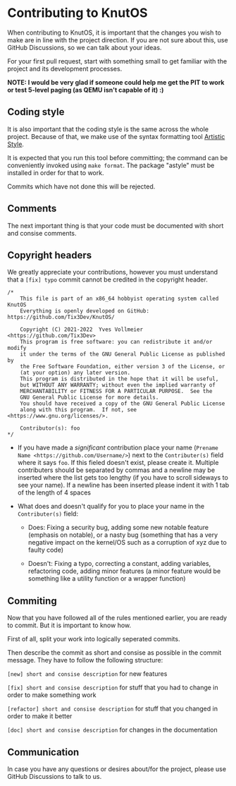 # Contributing to KnutOS

When contributing to KnutOS, it is important that the changes you wish to make are in line with the project direction. If you are not sure about this, use GitHub Discussions, so we can talk about your ideas.

For your first pull request, start with something small to get familiar with the project and its development processes.

**NOTE: I would be very glad if someone could help me get the PIT to work or test 5-level paging (as QEMU isn't capable of it) :)**

## Coding style

It is also important that the coding style is the same across the whole project. Because of that, we make use of the syntax formatting tool [Artistic Style](http://astyle.sourceforge.net/).

It is expected that you run this tool before committing; the command can be conveniently invoked using ```make format```. The package "astyle" must be installed in order for that to work.

Commits which have not done this will be rejected.

## Comments

The next important thing is that your code must be documented with short and consise comments.

## Copyright headers

We greatly appreciate your contributions, however you must understand that a `[fix] typo` commit cannot be credited in the copyright header.

```
/*
	This file is part of an x86_64 hobbyist operating system called KnutOS
	Everything is openly developed on GitHub: https://github.com/Tix3Dev/KnutOS/

	Copyright (C) 2021-2022  Yves Vollmeier <https://github.com/Tix3Dev>
	This program is free software: you can redistribute it and/or modify
	it under the terms of the GNU General Public License as published by
	the Free Software Foundation, either version 3 of the License, or
	(at your option) any later version.
	This program is distributed in the hope that it will be useful,
	but WITHOUT ANY WARRANTY; without even the implied warranty of
	MERCHANTABILITY or FITNESS FOR A PARTICULAR PURPOSE.  See the
	GNU General Public License for more details.
	You should have received a copy of the GNU General Public License
	along with this program.  If not, see <https://www.gnu.org/licenses/>.
  
	Contributor(s): foo
*/
```

- If you have made a *significant* contribution place your name (`Prename Name <https://github.com/Username/>`) next to the `Contributer(s)` field where it says `foo`. If this fieled doesn't exist, please create it.
Multiple contributers should be separated by commas and a newline may be inserted where the list gets too lengthy (if you have to scroll sideways to see your name).
If a newline has been inserted please indent it with 1 tab of the length of 4 spaces

- What does and doesn't qualify for you to place your name in the `Contributer(s)` field:
  - Does: Fixing a security bug, adding some new notable feature (emphasis on notable), or a nasty bug (something that has a very negative impact on the kernel/OS such as a corruption of xyz due to faulty code)

  - Doesn't: Fixing a typo, correcting a constant, adding variables, refactoring code, adding minor features (a minor feature would be something like a utility function or a wrapper function)

## Commiting

Now that you have followed all of the rules mentioned earlier, you are ready to commit. But it is important to know how.

First of all, split your work into logically seperated commits.

Then describe the commit as short and consise as possible in the commit message. They have to follow the following structure:

```[new] short and consise description``` for new features

```[fix] short and consise description``` for stuff that you had to change in order to make something work

```[refactor] short and consise description``` for stuff that you changed in order to make it better

```[doc] short and consise description``` for changes in the documentation

## Communication

In case you have any questions or desires about/for the project, please use GitHub Discussions to talk to us.
